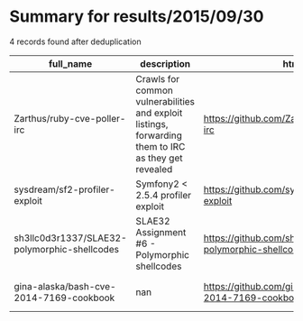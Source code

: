 
# Summary for results/2015/09/30
    
4 records found after deduplication

| full_name | description | html_url | matched_list | matched_count | pushed_at | size | stargazers_count | language | forks_count | vul_ids |
|----------------------------------------------|-----------------------------------------------------------------------------------------------------|-----------------------------------------------------------------|----------------|-----------------|---------------------------|--------|--------------------|------------|---------------|-------------------|
| Zarthus/ruby-cve-poller-irc | Crawls for common vulnerabilities and exploit listings, forwarding them to IRC as they get revealed | https://github.com/Zarthus/ruby-cve-poller-irc | ['exploit'] | 1 | 2015-09-30 13:39:50+00:00 | 148 | 0 | Ruby | 1 | [] |
| sysdream/sf2-profiler-exploit | Symfony2 < 2.5.4 profiler exploit | https://github.com/sysdream/sf2-profiler-exploit | ['exploit'] | 1 | 2015-09-30 11:59:12+00:00 | 152 | 12 | Python | 4 | [] |
| sh3llc0d3r1337/SLAE32-polymorphic-shellcodes | SLAE32 Assignment #6 - Polymorphic shellcodes | https://github.com/sh3llc0d3r1337/SLAE32-polymorphic-shellcodes | ['shellcode'] | 1 | 2015-09-30 13:47:44+00:00 | 108 | 0 | Makefile | 0 | [] |
| gina-alaska/bash-cve-2014-7169-cookbook | nan | https://github.com/gina-alaska/bash-cve-2014-7169-cookbook | ['cve-2'] | 1 | 2015-09-30 18:06:22+00:00 | 112 | 0 | Ruby | 0 | ['CVE-2014-7169'] |
